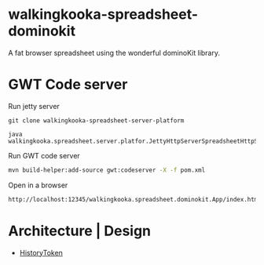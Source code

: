 # walkingkooka-spreadsheet-dominokit
A fat browser spreadsheet using the wonderful dominoKit library.



# GWT Code server

Run jetty server
```
git clone walkingkooka-spreadsheet-server-platform

java walkingkooka.spreadsheet.server.platfor.JettyHttpServerSpreadsheetHttpServer2
```



Run GWT code server
```bash
mvn build-helper:add-source gwt:codeserver -X -f pom.xml
```



Open in a browser
```bash
http://localhost:12345/walkingkooka.spreadsheet.dominokit.App/index.html
```

# Architecture | Design

- [HistoryToken](https://github.com/mP1/walkingkooka-spreadsheet-dominokit/blob/master/src/main/java/walkingkooka/spreadsheet/dominokit/history/HistoryToken.java#L71)